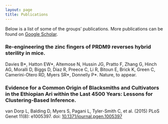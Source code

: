 ```yaml
---
layout: page
title: Publications
---
```

Below is a list of some of the groups’ publications.
More publications can be found on [Google Scholar](https://scholar.google.co.uk/citations?user=IUkRO7gAAAAJ).

### Re-engineering the zinc fingers of PRDM9 reverses hybrid sterility in mice.
Davies B*, Hatton EW*, Altemose N, Hussin JG, Pratto F, Zhang G, Hinch AG, Moralli D, Biggs D, Diaz R, Preece C, Li R, Bitoun E, Brick K, Green C, Camerini-Otero RD, Myers SR*, Donnelly P*.  Nature, to appear.

### Evidence for a Common Origin of Blacksmiths and Cultivators in the Ethiopian Ari within the Last 4500 Years: Lessons for Clustering-Based Inference.
van Dorp L, Balding D, Myers S, Pagani L, Tyler-Smith C, et al. (2015) PLoS Genet 11(8): e1005397. doi: [10.1371/journal.pgen.1005397](http://doi.org/10.1371/journal.pgen.1005397)